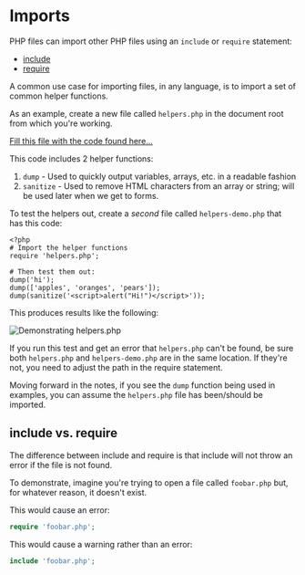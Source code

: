 # Imports
PHP files can import other PHP files using an `include` or `require` statement:

+ [include](http://php.net/manual/en/function.include.php)
+ [require](http://php.net/manual/en/function.require.php)

A common use case for importing files, in any language, is to import a set of common helper functions.

As an example, create a new file called `helpers.php` in the document root from which you're working.

[Fill this file with the code found here...](https://github.com/susanBuck/php/blob/master/helpers.php)

This code includes 2 helper functions:

1. `dump` - Used to quickly output variables, arrays, etc. in a readable fashion
2. `sanitize` - Used to remove HTML characters from an array or string; will be used later when we get to forms.

To test the helpers out, create a *second* file called `helpers-demo.php` that has this code:

```
<?php
# Import the helper functions
require 'helpers.php';

# Then test them out:
dump('hi');
dump(['apples', 'oranges', 'pears']);
dump(sanitize('<script>alert("Hi!")</script>'));
```

This produces results like the following:

<img src='http://making-the-internet.s3.amazonaws.com/php-toolsDemo@2x.png' style='max-width:704px;' alt='Demonstrating helpers.php'>

If you run this test and get an error that `helpers.php` can't be found, be sure both `helpers.php` and `helpers-demo.php` are in the same location. If they're not, you need to adjust the path in the require statement.

Moving forward in the notes, if you see the `dump` function being used in examples, you can assume the `helpers.php` file has been/should be imported.


## include vs. require
The difference between include and require is that include will not throw an error if the file is not found.

To demonstrate, imagine you're trying to open a file called `foobar.php` but, for whatever reason, it doesn't exist.

This would cause an error:
```php
require 'foobar.php';
```

This would cause a warning rather than an error:
```php
include 'foobar.php';
```

